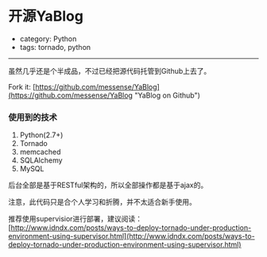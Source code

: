 # 开源YaBlog
- category: Python
- tags: tornado,  python

---

虽然几乎还是个半成品，不过已经把源代码托管到Github上去了。

Fork it: [https://github.com/messense/YaBlog](https://github.com/messense/YaBlog "YaBlog on Github")

### 使用到的技术

1. Python(2.7+)
2. Tornado
3. memcached
4. SQLAlchemy
5. MySQL

后台全部是基于RESTful架构的，所以全部操作都是基于ajax的。

注意，此代码只是合个人学习和折腾，并不太适合新手使用。

推荐使用supervisior进行部署，建议阅读：[http://www.idndx.com/posts/ways-to-deploy-tornado-under-production-environment-using-supervisor.html](http://www.idndx.com/posts/ways-to-deploy-tornado-under-production-environment-using-supervisor.html)